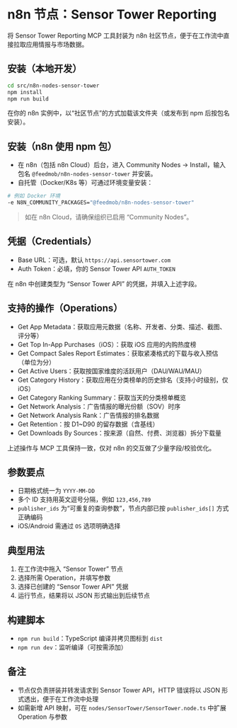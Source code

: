 # n8n 节点：Sensor Tower Reporting

将 Sensor Tower Reporting MCP 工具封装为 n8n 社区节点，便于在工作流中直接拉取应用情报与市场数据。

## 安装（本地开发）

```bash
cd src/n8n-nodes-sensor-tower
npm install
npm run build
```

在你的 n8n 实例中，以“社区节点”的方式加载该文件夹（或发布到 npm 后按包名安装）。

## 安装（n8n 使用 npm 包）

- 在 n8n（包括 n8n Cloud）后台，进入 Community Nodes → Install，输入包名 `@feedmob/n8n-nodes-sensor-tower` 并安装。
- 自托管（Docker/K8s 等）可通过环境变量安装：

```bash
# 例如 Docker 环境
-e N8N_COMMUNITY_PACKAGES="@feedmob/n8n-nodes-sensor-tower"
```

> 如在 n8n Cloud，请确保组织已启用 “Community Nodes”。

## 凭据（Credentials）
- Base URL：可选，默认 `https://api.sensortower.com`
- Auth Token：必填，你的 Sensor Tower API `AUTH_TOKEN`

在 n8n 中创建类型为 “Sensor Tower API” 的凭据，并填入上述字段。

## 支持的操作（Operations）
- Get App Metadata：获取应用元数据（名称、开发者、分类、描述、截图、评分等）
- Get Top In-App Purchases（iOS）：获取 iOS 应用的内购热度榜
- Get Compact Sales Report Estimates：获取紧凑格式的下载与收入预估（单位为分）
- Get Active Users：获取按国家维度的活跃用户（DAU/WAU/MAU）
- Get Category History：获取应用在分类榜单的历史排名（支持小时级别，仅 iOS）
- Get Category Ranking Summary：获取当天的分类榜单概览
- Get Network Analysis：广告情报的曝光份额（SOV）时序
- Get Network Analysis Rank：广告情报的排名数据
- Get Retention：按 D1~D90 的留存数据（含基线）
- Get Downloads By Sources：按来源（自然、付费、浏览器）拆分下载量

上述操作与 MCP 工具保持一致，仅对 n8n 的交互做了少量字段/校验优化。

## 参数要点
- 日期格式统一为 `YYYY-MM-DD`
- 多个 ID 支持用英文逗号分隔，例如 `123,456,789`
- `publisher_ids` 为“可重复的查询参数”，节点内部已按 `publisher_ids[]` 方式正确编码
- iOS/Android 需通过 `OS` 选项明确选择

## 典型用法
1. 在工作流中拖入 “Sensor Tower” 节点
2. 选择所需 Operation，并填写参数
3. 选择已创建的 “Sensor Tower API” 凭据
4. 运行节点，结果将以 JSON 形式输出到后续节点

## 构建脚本
- `npm run build`：TypeScript 编译并拷贝图标到 `dist`
- `npm run dev`：监听编译（可按需添加）

## 备注
- 节点仅负责拼装并转发请求到 Sensor Tower API，HTTP 错误将以 JSON 形式透出，便于在工作流中处理
- 如需新增 API 映射，可在 `nodes/SensorTower/SensorTower.node.ts` 中扩展 Operation 与参数
